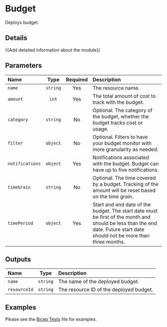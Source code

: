 # Budget

Deploys budget.

## Details

{{Add detailed information about the module}}

## Parameters

| Name            | Type     | Required | Description                                                                                                                                                               |
| :-------------- | :------: | :------: | :------------------------------------------------------------------------------------------------------------------------------------------------------------------------ |
| `name`          | `string` | Yes      | The resource name.                                                                                                                                                        |
| `amount`        | `int`    | Yes      | The total amount of cost to track with the budget.                                                                                                                        |
| `category`      | `string` | No       | Optional. The category of the budget, whether the budget tracks cost or usage.                                                                                            |
| `filter`        | `object` | No       | Optional. Filters to have your budget monitor with more granularity as needed.                                                                                            |
| `notifications` | `object` | Yes      | Notifications associated with the budget. Budget can have up to five notifications.                                                                                       |
| `timeGrain`     | `string` | No       | Optional. The time covered by a budget. Tracking of the amount will be reset based on the time grain.                                                                     |
| `timePeriod`    | `object` | Yes      | Start and end date of the budget. The start date must be first of the month and should be less than the end date. Future start date should not be more than three months. |

## Outputs

| Name         | Type     | Description                             |
| :----------- | :------: | :-------------------------------------- |
| `name`       | `string` | The name of the deployed budget.        |
| `resourceId` | `string` | The resource ID of the deployed budget. |

## Examples

Please see the [Bicep Tests](test/main.test.bicep) file for examples.